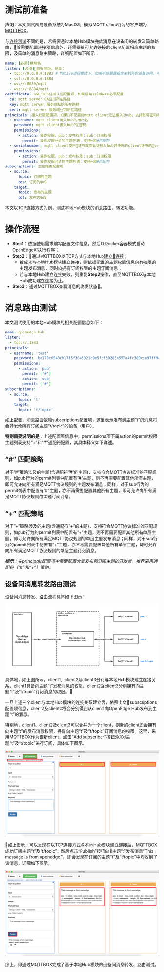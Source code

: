 # 测试前准备

**声明**：本文测试所用设备系统为MacOS，模拟MQTT client行为的客户端为[MQTTBOX](http://workswithweb.com/html/mqttbox/downloads.html)。

与[连接测试](./Device-connect-with-OpenEdge-base-on-hub-module.md)不同的是，若需要通过本地Hub模块完成消息在设备间的转发及简单路由，除需要配置连接项信息外，还需要给可允许连接的client配置相应主题的权限，及简单的消息路由策略，详细配置如下所示：

```yaml
name: [必须]模块名
listen: [必须]监听地址，例如：
  - tcp://0.0.0.0:1883 # Native进程模式下，如果不想暴露给宿主机外的设备访问，可以改成tcp://127.0.0.1:1883
  - ssl://0.0.0.0:1884
  - ws://:8080/mqtt
  - wss://:8884/mqtt
certificate: SSL/TLS证书认证配置项，如果启用ssl或wss必须配置
  ca: mqtt server CA证书所在路径
  key: mqtt server 服务端私钥所在路径
  cert: mqtt server 服务端公钥所在路径
principals: 接入权限配置项，如果不配置则mqtt client无法接入hub，支持账号密码和证书认证
  - username: mqtt client接入hub的用户名
    password: mqtt client接入hub的密码
    permissions:
      - action: 操作权限。pub：发布权限；sub：订阅权限
        permit: 操作权限允许的主题列表，支持+和#匹配符
  - serialnumber: mqtt client使用证书双向认证接入hub时使用的client证书的serial number
    permissions:
      - action: 操作权限。pub：发布权限；sub：订阅权限
        permit: 操作权限允许的主题列表，支持+和#匹配符
subscriptions: 主题路由配置项
  - source:
      topic: 订阅的主题
      qos: 订阅的QoS
    target:
      topic: 发布的主题
      qos: 发布的QoS
```

本文以TCP连接方式为例，测试本地Hub模块的消息路由、转发功能。

# 操作流程

- **Step1**：依据使用需求编写配置文件信息，然后以Docker容器模式启动OpenEdge可执行程序；
- **Step2**：通过MQTTBOX以TCP方式与本地Hub[建立连接](./Device-connect-with-OpenEdge-base-on-hub-module.md)；
    - 若成功与本地Hub模块建立连接，则依据配置的主题权限信息向有权限的主题发布消息，同时向拥有订阅权限的主题订阅消息；
    - 若与本地Hub建立连接失败，则重复**Step2**操作，直至MQTTBOX与本地Hub成功建立连接为止。
- **Step3**：通过MQTTBOX查看消息的收发状态。

# 消息路由测试

本文测试使用的本地Hub模块的相关配置信息如下：

```yaml
name: openedge_hub
listen:
  - tcp://:1883
principals:
  - username: 'test'
    password: 'be178c0543eb17f5f3043021c9e5fcf30285e557a4fc309cce97ff9ca6182912'
    permissions:
      - action: 'pub'
        permit: ['#']
      - action: 'sub'
        permit: ['#']
subscriptions:
  - source:
      topic: 't'
    target:
      topic: 't/topic'
```

如上配置，消息路由依赖subscriptions配置项，这里表示发布到主题“t”的消息将会转发给所有订阅主题“t/topic”的设备（用户）。

**特别需要说明的是**：上述配置项信息中，permissions项下属action的permit权限主题列表支持“+”和“#”通配符配置，其具体释义如下详述。

## “#” 匹配策略

对于”#”策略涉及的主题(含通配符”#”的主题)，支持符合MQTT协议标准的匹配规则，如pub行为的permit列表中配置有”#”主题，则不再需要配置其他所有主题，即可允许向所有满足MQTT协议规则的主题发布消息；同样，对于sub行为的permit列表中配置有”#”主题，亦不再需要配置其他所有主题，即可允许向所有满足MQTT协议规则的主题订阅消息。

## “+” 匹配策略

对于”+”策略涉及的主题(含通配符”+”的主题)，支持符合MQTT协议标准的匹配规则，如pub行为的permit列表中配置有”+”主题，则不再需要配置其他所有单层主题，即可允许向所有满足MQTT协议规则的单层主题发布消息；同样，对于sub行为的permit列表中配置有”+”主题，亦不再需要配置其他所有单层主题，即可允许向所有满足MQTT协议规则的单层主题订阅消息。

_**提示**：在principals配置项中需要配置大量发布和订阅主题的开发者，推荐采用通配符（“#”和“+”）策略。_

## 设备间消息转发路由测试

设备间消息转发、路由流程具体如下图示：

![设备间消息转发路由流程图](../../images/develop/guide/trans/openedge-trans-flow.png)

具体地，如上图所示，client1、client2及client3分别与本地Hub模块建立连接关系，client1具备向主题“t”发布消息的权限，client2及client3分别拥有向主题“t”及“t/topic”订阅消息的权限。

一旦上述三个client与本地Hub模块的连接关系建立后，依照上文subscriptions配置项信息，client2及client3将会分别得到从client1向OpenEdge Hub发布到主题“t”的消息。

特别地，client1、client2及client3可以合并为一个client，则新的client即会拥有向主题“t”的发布消息权限，拥有向主题“t”及“t/topic”订阅消息的权限。这里，采用MQTTBOX作为该新client，点击“Add subscriber”按钮添加d主题“t”及“t/topic”进行订阅，具体如下图示。

![设备间消息转发路由MQTTBOX配置](../../images/develop/guide/trans/mqttbox-tcp-trans-sub-config.png)

如上图示，可以发现在以TCP连接方式与本地Hub模块建立连接后，MQTTBOX成功订阅主题“t”及“t/topic”，然后点击“Publish”按钮向主题“t”发布消息“This message is from openedge.”，即会发现在订阅的主题“t”及“t/topic”中均收到了该消息，详细如下图示。

![设备间消息转发路由成功收到消息](../../images/develop/guide/trans/mqttbox-tcp-trans-message-success.png)

综上，即通过MQTTBOX完成了基于本地Hub模块的设备间消息转发、路由测试。
